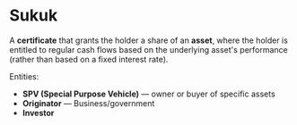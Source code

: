 # Sukuk

A **certificate** that grants the holder a share of an **asset**, where the holder is entitled to regular cash flows based on the underlying asset's performance (rather than based on a fixed interest rate).

Entities:
* **SPV (Special Purpose Vehicle)** — owner or buyer of specific assets
* **Originator** — Business/government
* **Investor**
